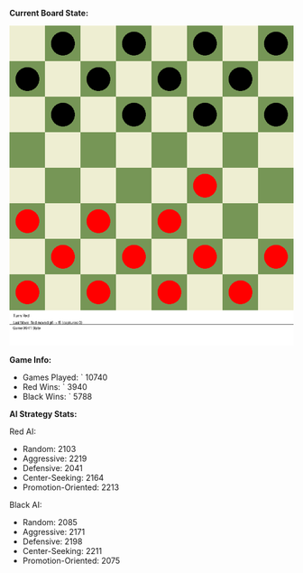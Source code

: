 
**Current Board State:**  
<!-- START_GIF -->
![Checkers Game](./checkers_game.gif)
<!-- END_GIF -->

**Game Info:**  
- Games Played: `<!-- GAMES_PLAYED --> 10740
- Red Wins: `<!-- RED_WINS --> 3940
- Black Wins: `<!-- BLACK_WINS --> 5788

<!-- AI_STATS -->
**AI Strategy Stats:**

Red AI:
- Random: 2103
- Aggressive: 2219
- Defensive: 2041
- Center-Seeking: 2164
- Promotion-Oriented: 2213

Black AI:
- Random: 2085
- Aggressive: 2171
- Defensive: 2198
- Center-Seeking: 2211
- Promotion-Oriented: 2075

